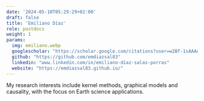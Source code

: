 ```yaml
---
date: '2024-05-10T05:29:29+02:00'
draft: false
title: 'Emiliano Díaz'
role: postdocs
weight: 1
params:
  img: emiliano.webp
  googlescholar: "https://scholar.google.com/citations?user=w2Bf-1sAAAAJ"                      
  github: "https://github.com/emdiazsal83"                                  
  linkedin: "www.linkedin.com/in/emiliano-díaz-salas-porras"                         
  website: "https://emdiazsal83.github.io/"          
---
```


My research interests include kernel methods, graphical models and causality, with the focus on Earth science applications.